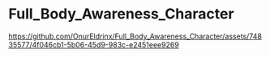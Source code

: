 # Full_Body_Awareness_Character



https://github.com/OnurEldrinx/Full_Body_Awareness_Character/assets/74835577/4f046cb1-5b06-45d9-983c-e2451eee9269



